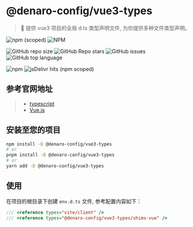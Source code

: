 # @denaro-config/vue3-types

> :tada: 提供 vue3 项目的全局 d.ts 类型声明文件, 为你提供多种文件类型声明。

![npm (scoped)](https://img.shields.io/npm/v/%40denaro-config/vue3-types)
![NPM](https://img.shields.io/npm/l/%40denaro-config%2Fvue3-types)

![GitHub repo size](https://img.shields.io/github/repo-size/denaro-org/frontend-engineering-config)
![GitHub Repo stars](https://img.shields.io/github/stars/denaro-org/frontend-engineering-config)
![GitHub issues](https://img.shields.io/github/issues/denaro-org/frontend-engineering-config)
![GitHub top language](https://img.shields.io/github/languages/top/denaro-org/frontend-engineering-config)

![npm](https://img.shields.io/npm/dw/%40denaro-config/vue3-types)
![jsDelivr hits (npm scoped)](https://img.shields.io/jsdelivr/npm/hd/%40denaro-config%2Fvue3-types)

## 参考官网地址

> - [typescript](https://www.typescriptlang.org/)
> - [Vue.js](https://v3.cn.vuejs.org/)

## 安装至您的项目

```bash
npm install -D @denaro-config/vue3-types
# or
pnpm install -D @denaro-config/vue3-types
# or
yarn add -D @denaro-config/vue3-types
```

## 使用

在项目的根目录下创建 `env.d.ts` 文件, 参考配置内容如下：

```ts
/// <reference types="vite/client" />
/// <reference types="@denaro-config/vue3-types/shims-vue" />
```

